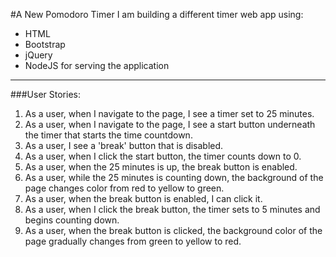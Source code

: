 #A New Pomodoro Timer
I am building a different timer web app using:
  - HTML
  - Bootstrap
  - jQuery
  - NodeJS for serving the application

  ---

  ###User Stories:
  1. As a user, when I navigate to the page, I see a timer set to 25 minutes.
  2. As a user, when I navigate to the page, I see a start button underneath the timer that starts the time countdown.
  3. As a user, I see a 'break' button that is disabled.
  4. As a user, when I click the start button, the timer counts down to 0.
  5. As a user, when the 25 minutes is up, the break button is enabled.
  6. As a user, while the 25 minutes is counting down, the background of the page changes color from red to yellow to green.
  7. As a user, when the break button is enabled, I can click it.
  8. As a user, when I click the break button, the timer sets to 5 minutes and begins counting down.
  9. As a user, when the break button is clicked, the background color of the page gradually changes from green to yellow to red.
